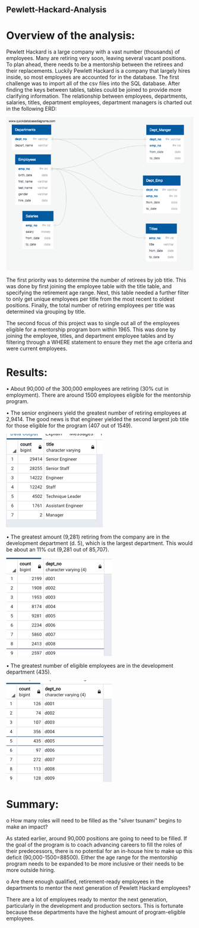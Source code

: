 ## Pewlett-Hackard-Analysis

# Overview of the analysis:

Pewlett Hackard is a large company with a vast number (thousands) of employees. Many are retiring very soon, leaving several vacant positions. To plan ahead, there needs to be a mentorship between the retirees and their replacements. Luckily Pewlett Hackard is a company that largely hires inside, so most employees are accounted for in the database. The first challenge was to import all of the csv files into the SQL database. After finding the keys between tables, tables could be joined to provide more clarifying information. The relationship between employees, departments, salaries, titles, department employees, department managers is charted out in the following ERD: 

![image](https://github.com/mcpoley/Pewlett-Hackard-Analysis/blob/main/images/EmployeeDB.png)

The first priority was to determine the number of retirees by job title. This was done by first joining the employee table with the title table, and specifying the retirement age range. Next, this table needed a further filter to only get unique employees per title from the most recent to oldest positions. Finally, the total number of retiring employees per title was determined via grouping by title. 

The second focus of this project was to single out all of the employees eligible for a mentorship program born within 1965. This was done by joining the employee, titles, and department employee tables and by filtering through a WHERE statement to ensure they met the age criteria and were current employees.  

# Results:

•	About 90,000 of the 300,000 employees are retiring (30% cut in employment). There are around 1500 employees eligible for the mentorship program. 

•	The senior engineers yield the greatest number of retiring employees at 2,9414. The good news is that engineer yielded the second largest job title for those eligible for the program (407 out of 1549). 

![images](https://github.com/mcpoley/Pewlett-Hackard-Analysis/blob/main/images/retirees_by_title.png)

•	The greatest amount (9,281) retiring from the company are in the development department (d. 5), which is the largest department. This would be about an 11% cut (9,281 out of 85,707). 

![images](https://github.com/mcpoley/Pewlett-Hackard-Analysis/blob/main/images/retirees_by_dept.png)

•	The greatest number of eligible employees are in the development department (435).

![images](https://github.com/mcpoley/Pewlett-Hackard-Analysis/blob/main/images/eligible_by_dept.png)

# Summary:

o	How many roles will need to be filled as the "silver tsunami" begins to make an impact?

As stated earlier, around 90,000 positions are going to need to be filled. If the goal of the program is to coach advancing careers to fill the roles of their predecessors, there is no potential for an in-house hire to make up this deficit (90,000-1500=88500). Either the age range for the mentorship program needs to be expanded to be more inclusive or their needs to be more outside hiring. 

o	Are there enough qualified, retirement-ready employees in the departments to mentor the next generation of Pewlett Hackard employees?

There are a lot of employees ready to mentor the next generation, particularly in the development and production sectors. This is fortunate because these departments have the highest amount of program-eligible employees. 

